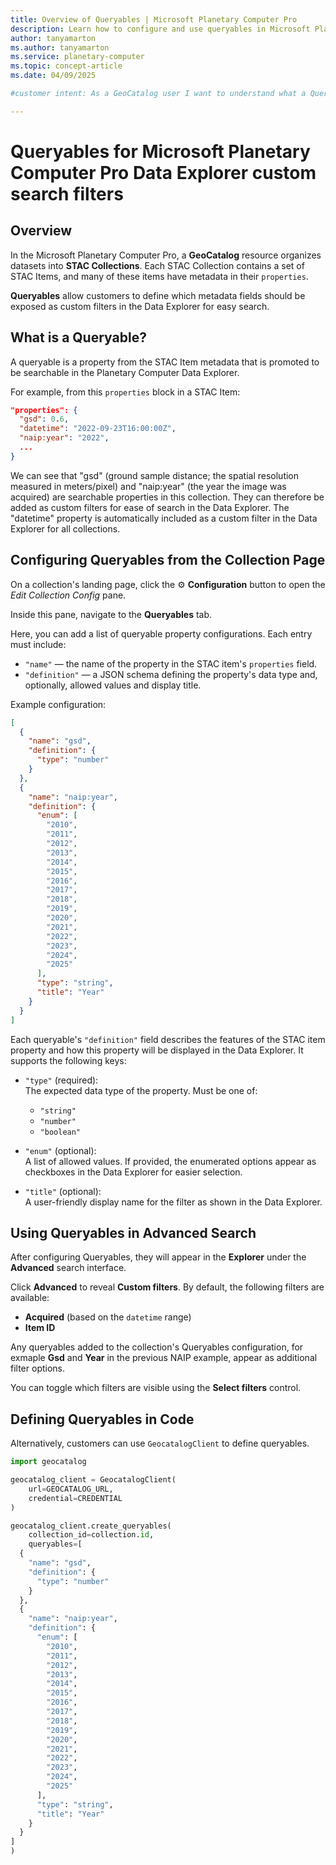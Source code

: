 ```yaml
---
title: Overview of Queryables | Microsoft Planetary Computer Pro
description: Learn how to configure and use queryables in Microsoft Planetary Computer Pro to create custom search filters for geospatial data in the Data Explorer.
author: tanyamarton
ms.author: tanyamarton
ms.service: planetary-computer
ms.topic: concept-article
ms.date: 04/09/2025

#customer intent: As a GeoCatalog user I want to understand what a Queryable is, and how I can configure these for my GeoCatalog collection so that I can more effectively use the Data Explorer to visualize my Geospatial Assets.

---
```


# Queryables for Microsoft Planetary Computer Pro Data Explorer custom search filters

## Overview

In the Microsoft Planetary Computer Pro, a **GeoCatalog** resource organizes datasets into **STAC Collections**. 
Each STAC Collection contains a set of STAC Items, and many of these items have metadata in their `properties`.

**Queryables** allow customers to define which metadata fields should be exposed as custom filters in the Data Explorer for easy search.

## What is a Queryable?

A queryable is a property from the STAC Item metadata that is promoted to be searchable in the Planetary Computer Data Explorer.

For example, from this `properties` block in a STAC Item:

```json
"properties": {
  "gsd": 0.6,
  "datetime": "2022-09-23T16:00:00Z",
  "naip:year": "2022",
  ...
}
```
We can see that "gsd" (ground sample distance; the spatial resolution measured in meters/pixel) and "naip:year" (the year the image was acquired) are searchable properties in this collection.  They can therefore be added as custom filters for ease of search in the Data Explorer.  The "datetime" property is automatically included as a custom filter in the Data Explorer for all collections. 

## Configuring Queryables from the Collection Page

On a collection's landing page, click the ⚙️ **Configuration** button to open the _Edit Collection Config_ pane.

Inside this pane, navigate to the **Queryables** tab.

Here, you can add a list of queryable property configurations. Each entry must include:

- `"name"` — the name of the property in the STAC item's `properties` field.
- `"definition"` — a JSON schema defining the property's data type and, optionally, allowed values and display title.

Example configuration:

```json
[
  {
    "name": "gsd",
    "definition": {
      "type": "number"
    }
  },
  {
    "name": "naip:year",
    "definition": {
      "enum": [
        "2010",
        "2011",
        "2012",
        "2013",
        "2014",
        "2015",
        "2016",
        "2017",
        "2018",
        "2019",
        "2020",
        "2021",
        "2022",
        "2023",
        "2024",
        "2025"
      ],
      "type": "string",
      "title": "Year"
    }
  }
]
```

Each queryable's `"definition"` field describes the features of the STAC item property and how this property will be displayed in the Data Explorer. It supports the following keys:

- `"type"` (required):  
  The expected data type of the property. Must be one of:
  - `"string"`
  - `"number"`
  - `"boolean"`

- `"enum"` (optional):  
  A list of allowed values. If provided, the enumerated options appear as checkboxes in the Data Explorer for easier selection.

- `"title"` (optional):  
  A user-friendly display name for the filter as shown in the Data Explorer.

## Using Queryables in Advanced Search

After configuring Queryables, they will appear in the **Explorer** under the **Advanced** search interface.

Click **Advanced** to reveal **Custom filters**. By default, the following filters are available:

- **Acquired** (based on the `datetime` range)
- **Item ID**

Any queryables added to the collection's Queryables configuration, for exmaple **Gsd** and **Year** in the previous NAIP example, appear as additional filter options.

You can toggle which filters are visible using the **Select filters** control.

## Defining Queryables in Code

Alternatively, customers can use `GeocatalogClient` to define queryables.
```python
import geocatalog

geocatalog_client = GeocatalogClient(
    url=GEOCATALOG_URL,
    credential=CREDENTIAL
)

geocatalog_client.create_queryables(
    collection_id=collection.id,
    queryables=[
  {
    "name": "gsd",
    "definition": {
      "type": "number"
    }
  },
  {
    "name": "naip:year",
    "definition": {
      "enum": [
        "2010",
        "2011",
        "2012",
        "2013",
        "2014",
        "2015",
        "2016",
        "2017",
        "2018",
        "2019",
        "2020",
        "2021",
        "2022",
        "2023",
        "2024",
        "2025"
      ],
      "type": "string",
      "title": "Year"
    }
  }
]
)